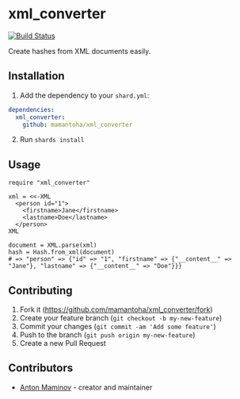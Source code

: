 # xml_converter

[![Build Status](https://travis-ci.org/mamantoha/xml_converter.svg?branch=master)](https://travis-ci.org/mamantoha/xml_converter)

Create hashes from XML documents easily.

## Installation

1. Add the dependency to your `shard.yml`:

```yaml
dependencies:
  xml_converter:
    github: mamantoha/xml_converter
```

2. Run `shards install`

## Usage

```crystal
require "xml_converter"

xml = <<-XML
  <person id="1">
    <firstname>Jane</firstname>
    <lastname>Doe</lastname>
  </person>
XML

document = XML.parse(xml)
hash = Hash.from_xml(document)
# => "person" => {"id" => "1", "firstname" => {"__content__" => "Jane"}, "lastname" => {"__content__" => "Doe"}}}
```

## Contributing

1. Fork it (<https://github.com/mamantoha/xml_converter/fork>)
2. Create your feature branch (`git checkout -b my-new-feature`)
3. Commit your changes (`git commit -am 'Add some feature'`)
4. Push to the branch (`git push origin my-new-feature`)
5. Create a new Pull Request

## Contributors

- [Anton Maminov](https://github.com/mamantoha) - creator and maintainer
